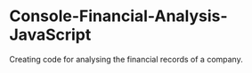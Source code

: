 # Console-Financial-Analysis-JavaScript

Creating code for analysing the financial records of a company.

